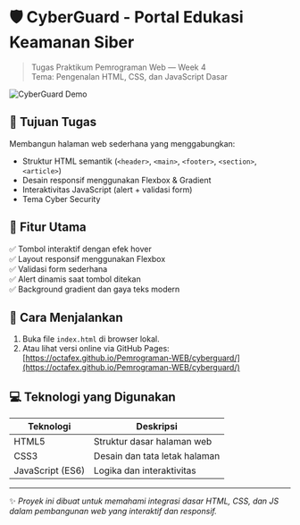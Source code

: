 # 🛡️ CyberGuard - Portal Edukasi Keamanan Siber

> Tugas Praktikum Pemrograman Web — Week 4  
> Tema: Pengenalan HTML, CSS, dan JavaScript Dasar

![CyberGuard Demo](https://media0.giphy.com/media/v1.Y2lkPTc5MGI3NjExa2VoZGV4cXkzempuZmRtZDQzZjNnYTBjOWo1ajM4a3hwNDlpdW53MyZlcD12MV9pbnRlcm5hbF9naWZfYnlfaWQmY3Q9Zw/2zUn8hAwJwG4abiS0p/giphy.gif)

## 📌 Tujuan Tugas
Membangun halaman web sederhana yang menggabungkan:
- Struktur HTML semantik (`<header>`, `<main>`, `<footer>`, `<section>`, `<article>`)
- Desain responsif menggunakan Flexbox & Gradient
- Interaktivitas JavaScript (alert + validasi form)
- Tema Cyber Security

## 🧩 Fitur Utama
✅ Tombol interaktif dengan efek hover  
✅ Layout responsif menggunakan Flexbox  
✅ Validasi form sederhana  
✅ Alert dinamis saat tombol ditekan  
✅ Background gradient dan gaya teks modern

## 🚀 Cara Menjalankan
1. Buka file `index.html` di browser lokal.
2. Atau lihat versi online via GitHub Pages:  
   [https://octafex.github.io/Pemrograman-WEB/cyberguard/](https://octafex.github.io/Pemrograman-WEB/cyberguard/)

## 💻 Teknologi yang Digunakan
| Teknologi | Deskripsi |
|-----------|-----------|
| HTML5     | Struktur dasar halaman web |
| CSS3      | Desain dan tata letak halaman |
| JavaScript (ES6) | Logika dan interaktivitas |

---

✨ *Proyek ini dibuat untuk memahami integrasi dasar HTML, CSS, dan JS dalam pembangunan web yang interaktif dan responsif.*
